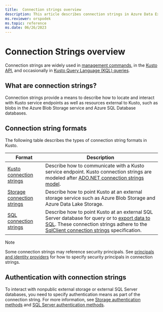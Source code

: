 ```yaml
---
title:  Connection strings overview
description: This article describes connection strings in Azure Data Explorer.
ms.reviewer: orspodek
ms.topic: reference
ms.date: 06/26/2023
---
```

# Connection Strings overview

Connection strings are widely used in [management commands](../../management/index.md), in the [Kusto API](../index.md), and occasionally in [Kusto Query Language (KQL) queries](../../query/index.md).

## What are connection strings?

Connection strings provide a means to describe how to locate and interact with Kusto service endpoints as well as resources external to Kusto, such as blobs in the Azure Blob Storage service and Azure SQL Database databases.

## Connection string formats

The following table describes the types of connection string formats in Kusto.

|Format|Description|
|--|--|
[Kusto connection strings](kusto.md)|Describe how to communicate with a Kusto service endpoint. Kusto connection strings are modeled after [ADO.NET connection strings model](/dotnet/framework/data/adonet/connection-string-syntax).|
|[Storage connection strings](storage-connection-strings.md)|Describe how to point Kusto at an external storage service such as Azure Blob Storage and Azure Data Lake Storage.|
|[SQL connection strings](sql-authentication-methods.md)|Describe how to point Kusto at an external SQL Server database for query or to [export data to SQL](../../management/data-export/export-data-to-sql.md). These connection strings adhere to the [SqlClient connection strings](/dotnet/framework/data/adonet/connection-string-syntax#sqlclient-connection-strings) specification.|

> [!NOTE]
> Some connection strings may reference security principals. See
> [principals and identity providers](../../management/access-control/referencing-security-principals.md)
> for how to specify security principals in connection strings.

## Authentication with connection strings

To interact with nonpublic external storage or external SQL Server databases, you need to specify authentication means as part of the connection string. For more information, see [Storage authentication methods](storage-authentication-methods.md) and [SQL Server authentication methods](sql-authentication-methods.md).
